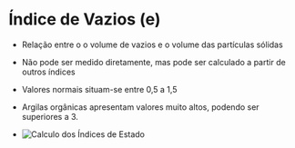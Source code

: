 # Índice de Vazios (e)

 - Relação entre o o volume de vazios e o volume das partículas sólidas
 - Não pode ser medido diretamente, mas pode ser calculado a partir de outros índices
 - Valores normais situam-se entre 0,5 a 1,5
 - Argilas orgânicas apresentam valores muito altos, podendo ser superiores a 3.

 - ![Calculo dos Índices de Estado](calculo_dos_indices_de_estado.png)
